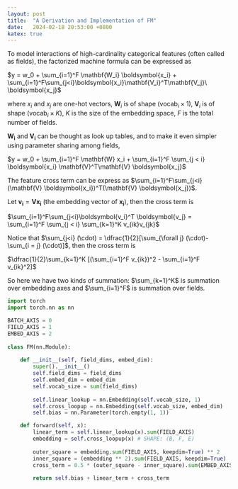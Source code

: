 ```yaml
---
layout: post
title:  "A Derivation and Implementation of FM"
date:   2024-02-18 20:53:00 +0800
katex: true
---
```


To model interactions of high-cardinality categorical features (often called as fields), the factorized machine formula can be expressed as 

$y = w_0 + \sum_{i=1}^F \mathbf{W_i} \boldsymbol{x_i} + \sum_{i=1}^F\sum_{j<i}\boldsymbol{x_i}\mathbf{V_i}^T\mathbf{V_j}\ \boldsymbol{x_j}$

where $x_i$ and $x_j$ are one-hot vectors, $\mathbf{W}_i$ is of shape $(\text{vocab}_i \times 1)$, $\mathbf{V}_i$ is of shape $(\text{vocab}_i \times K)$, $K$ is the size of the embedding space, $F$ is the total number of fields.

$\mathbf{W_i}$ and $\mathbf{V_i}$ can be thought as look up tables, and to make it even simpler using parameter sharing among fields, 

$y = w_0 + \sum_{i=1}^F \mathbf{W} x_i + \sum_{i=1}^F \sum_{j < i} \boldsymbol{x_i} \mathbf{V}^T\mathbf{V} \boldsymbol{x_j}$

The feature cross term can be express as $\sum_{i=1}^F\sum_{j<i}(\mathbf{V} \boldsymbol{x_i})^T(\mathbf{V} \boldsymbol{x_j})$.

Let $\boldsymbol{v_i} = \mathbf{V} \boldsymbol{x_i}$ (the embedding vector of $\boldsymbol{x_i}$), then the cross term is

$\sum_{i=1}^F\sum_{j<i}\boldsymbol{v_i}^T \boldsymbol{v_j} = \sum_{i=1}^F \sum_{j < i} \sum_{k=1}^K v_{ik}v_{jk}$

Notice that $\sum_{j<i} (\cdot) = \dfrac{1}{2}[\sum_{\forall j} (\cdot)- \sum_{i = j} (\cdot)]$, then the cross term is

$\dfrac{1}{2}\sum_{k=1}^K [(\sum_{i=1}^F v_{ik})^2 - \sum_{i=1}^F v_{ik}^2]$

So here we have two kinds of summation: $\sum_{k=1}^K$ is summation over embedding axes and $\sum_{i=1}^F$ is summation over fields.

```python
import torch
import torch.nn as nn

BATCH_AXIS = 0
FIELD_AXIS = 1
EMBED_AXIS = 2
    
class FM(nn.Module):
    
    def __init__(self, field_dims, embed_dim):
        super().__init__()
        self.field_dims = field_dims
        self.embed_dim = embed_dim
        self.vocab_size = sum(field_dims)
        
        self.linear_lookup = nn.Embedding(self.vocab_size, 1)
        self.cross_loopup = nn.Embedding(self.vocab_size, embed_dim)
        self.bias = nn.Parameter(torch.empty(1, 1))

    def forward(self, x):
        linear_term = self.linear_lookup(x).sum(FIELD_AXIS)
        embedding = self.cross_loopup(x) # SHAPE: (B, F, E)
        
        outer_square = embedding.sum(FIELD_AXIS, keepdim=True) ** 2  
        inner_square = (embedding ** 2).sum(FIELD_AXIS, keepdim=True)
        cross_term = 0.5 * (outer_square - inner_square).sum(EMBED_AXIS)
        
        return self.bias + linear_term + cross_term
```

